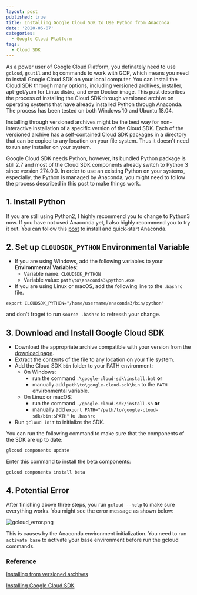 ```yaml
---
layout: post
published: true
title: Installing Google Cloud SDK to Use Python from Anaconda
date: '2020-06-07'
categories:
  - Google Cloud Platform
tags:
  - Cloud SDK
---
```



As a power user of Google Cloud Platform, you definately need to use `gcloud`, `gsutil` and `bq` commands to work with GCP, which means you need to install Google Cloud SDK on your local computer. You can install the Cloud SDK through many options, including versioned archives, installer, apt-get/yum for Linux distro, and even Docker image. This post describes the process of installing the Cloud SDK through versioned archive on operating systems that have already installed Python through Anaconda. The process has been tested on both Windows 10 and Ubuntu 18.04.
<!--more-->

Installing through versioned archives might be the best way for non-interactive installation of a specific version of the Cloud SDK. Each of the versioned archive has a self-contained Cloud SDK packages in a directory that can be copied to any location on your file system. Thus it doesn't need to run any installer on your system.

Google Cloud SDK needs Python, however, its bundled Python package is still 2.7 and most of the Cloud SDK components already switch to Python 3 since version 274.0.0. In order to use an existing Python on your systems, especially, the Python is managed by Anaconda, you might need to follow the process described in this post to make things work.

## 1. Install Python

If you are still using Python2, I highly recommend you to change to Python3 now. If you have not used Anaconda yet, I also highly recommend you to try it out. You can follow this [post](http://leifengblog.net/blog/installing-and-managing-python-and-packages-with-anaconda/) to install and quick-start Anaconda.

## 2. Set up `CLOUDSDK_PYTHON` Environmental Variable

- If you are using Windows, add the following  variables to your **Environmental Variables**:
    - Variable name: `CLOUDSDK_PYTHON`
    - Variable value: `path\to\anaconda3\python.exe`
- If you are using Linux or macOS, add the following line to the `.bashrc` file.

```
export CLOUDSDK_PYTHON="/home/username/anaconda3/bin/python"
```

and don't froget to run `source .bashrc` to refressh your change.

## 3. Download and Install Google Cloud SDK

- Download the appropriate archive compatible with your version from the [download page](https://cloud.google.com/sdk/docs/downloads-versioned-archives).
- Extract the contents of the file to any location on your file system.
- Add the Cloud SDK `bin` folder to your PATH environment:
    - On Windows:
        - run the command `.\google-cloud-sdk\install.bat` **or**
        - manually add `path\to\google-cloud-sdk\bin` to the `PATH` environmental variable.
    - On Linux or macOS:
        - run the command `./google-cloud-sdk/install.sh` **or**
        - manually add `export PATH="/path/to/google-cloud-sdk/bin:$PATH"` to `.bashrc`
- Run `gcloud init` to initialize the SDK.

You can run the following command to make sure that the components of the SDK are up to date:
```
glcoud components update
```

Enter this command to install the beta components:
```
gcloud components install beta
```

## 4. Potential Error

After finishing above three steps, you run `gcloud --help` to make sure everything works. You might see the error message as shown below:

![gcloud_error.png]({{site.baseurl}}/img/post/gcloud_error.png)


This is causes by the Anaconda environment initialization. You need to run `activate base` to activate your base environment before run the gcloud commands.


### Reference

[Installing from versioned archives](https://cloud.google.com/sdk/docs/downloads-versioned-archives)

[Installing Google Cloud SDK](https://cloud.google.com/sdk/install)
